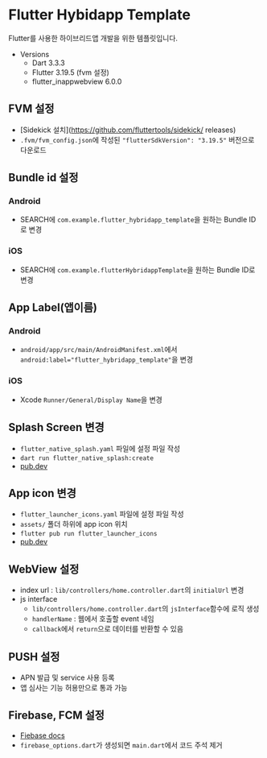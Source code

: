 # Flutter Hybidapp Template

Flutter를 사용한 하이브리드앱 개발을 위한 템플릿입니다.

- Versions
  - Dart 3.3.3
  - Flutter 3.19.5 (fvm 설정)
  - flutter_inappwebview 6.0.0

## FVM 설정

- [Sidekick 설치](https://github.com/fluttertools/sidekick/
  releases)
- `.fvm/fvm_config.json`에 작성된 `"flutterSdkVersion": "3.19.5"` 버전으로 다운로드

## Bundle id 설정

### Android

- SEARCH에 `com.example.flutter_hybridapp_template`을 원하는 Bundle ID로 변경

### iOS

- SEARCH에 `com.example.flutterHybridappTemplate`을 원하는 Bundle ID로 변경

## App Label(앱이름)

### Android

- `android/app/src/main/AndroidManifest.xml`에서 `android:label="flutter_hybridapp_template"`을 변경

### iOS

- Xcode `Runner/General/Display Name`을 변경

## Splash Screen 변경

- `flutter_native_splash.yaml` 파일에 설정 파일 작성
- `dart run flutter_native_splash:create`
- [pub.dev](https://pub.dev/packages/flutter_native_splash)

## App icon 변경

- `flutter_launcher_icons.yaml` 파일에 설정 파일 작성
- `assets/` 폴더 하위에 app icon 위치
- `flutter pub run flutter_launcher_icons`
- [pub.dev](https://pub.dev/packages/flutter_launcher_icons)

## WebView 설정

- index url : `lib/controllers/home.controller.dart`의 `initialUrl` 변경
- js interface
  - `lib/controllers/home.controller.dart`의 `jsInterface`함수에 로직 생성
  - `handlerName` : 웹에서 호출할 event 네임
  - `callback`에서 `return`으로 데이터를 반환할 수 있음

## PUSH 설정

- APN 발급 및 service 사용 등록
- 앱 심사는 기능 허용만으로 통과 가능

## Firebase, FCM 설정

- [Fiebase docs](https://firebase.google.com/docs/flutter/setup?hl=ko)
- `firebase_options.dart`가 생성되면 `main.dart`에서 코드 주석 제거

